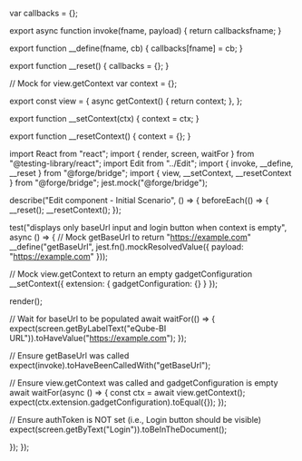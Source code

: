 var callbacks = {};

export async function invoke(fname, payload) { return callbacksfname; }

export function __define(fname, cb) { callbacks[fname] = cb; }

export function __reset() { callbacks = {}; }

// Mock for view.getContext var context = {};

export const view = { async getContext() { return context; }, };

export function __setContext(ctx) { context = ctx; }

export function __resetContext() { context = {}; }


import React from "react"; import { render, screen, waitFor } from "@testing-library/react"; import Edit from "../Edit"; import { invoke, __define, __reset } from "@forge/bridge"; import { view, __setContext, __resetContext } from "@forge/bridge"; jest.mock("@forge/bridge");

describe("Edit component - Initial Scenario", () => { beforeEach(() => { __reset(); __resetContext(); });

test("displays only baseUrl input and login button when context is empty", async () => { // Mock getBaseUrl to return "https://example.com" __define("getBaseUrl", jest.fn().mockResolvedValue({ payload: "https://example.com" }));

// Mock view.getContext to return an empty gadgetConfiguration
__setContext({ extension: { gadgetConfiguration: {} } });

render(<Edit />);

// Wait for baseUrl to be populated
await waitFor(() => {
  expect(screen.getByLabelText("eQube-BI URL")).toHaveValue("https://example.com");
});

// Ensure getBaseUrl was called
expect(invoke).toHaveBeenCalledWith("getBaseUrl");

// Ensure view.getContext was called and gadgetConfiguration is empty
await waitFor(async () => {
  const ctx = await view.getContext();
  expect(ctx.extension.gadgetConfiguration).toEqual({});
});

// Ensure authToken is NOT set (i.e., Login button should be visible)
expect(screen.getByText("Login")).toBeInTheDocument();

}); });




